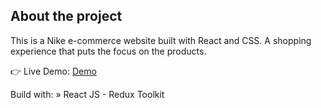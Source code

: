## About the project
This is a Nike e-commerce website built with React and CSS. A shopping experience that puts the focus on the products.

👉 Live Demo: [Demo](https://google.com)

Build with:
» React JS - Redux Toolkit